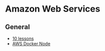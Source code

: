 # Amazon Web Services


## General
- [10 lessons](https://hackernoon.com/10-lessons-from-10-years-of-aws-part-1-258b56703fcf)
- [AWS Docker Node](https://community.risingstack.com/using-docker-swarm-for-deploying-nodejs-microservices/)
